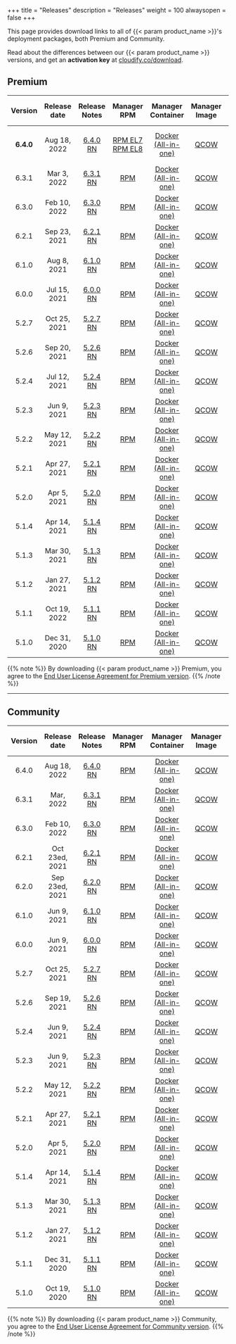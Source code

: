 +++
title = "Releases"
description = "Releases"
weight = 100
alwaysopen = false
+++


This page provides download links to all of {{< param product_name >}}'s deployment packages, both Premium and Community.

Read about the differences between our {{< param product_name >}} versions, and get an **activation key** at [cloudify.co/download](https://cloudify.co/download).




## Premium


| Version    | Release date | Release Notes                                                 | Manager RPM 	                                                                                                                                                                                                                                          | Manager Container                                                                                                                      | Manager Image                                                                                                | CLI RPM                                                                                                                                                                                                                         | CLI DEB                                                                                                | CLI EXE                                                                                                  | End of life  |
|:----------:|:------------:|:-------------------------------------------------------------:|:-------------------------------------------------------------------------------------------------------------------------------------------------------------------------------------------------------------------------------------------------------:|:--------------------------------------------------------------------------------------------------------------------------------------:|:------------------------------------------------------------------------------------------------------------:|:-------------------------------------------------------------------------------------------------------------------------------------------------------------------------------------------------------------------------------:|:------------------------------------------------------------------------------------------------------:|:--------------------------------------------------------------------------------------------------------:|:------------:|
| **6.4.0**  | Aug 18, 2022 | [6.4.0 RN](/pdf/640RN.pdf)                                    | [RPM EL7](https://repository.cloudifysource.org/cloudify/6.4.0/ga-release/cloudify-manager-install-6.4.0-ga.el7.x86_64.rpm) [RPM EL8](https://repository.cloudifysource.org/cloudify/6.4.0/ga-release/cloudify-manager-install-6.4.0-ga.el8.x86_64.rpm) | [Docker (All-in-one)](https://repository.cloudifysource.org/cloudify/6.4.0/ga-release/cloudify-manager-aio-docker-6.4.0-ga-x86_64.tar) | [QCOW](https://repository.cloudifysource.org/cloudify/6.4.0/ga-release/cloudify-manager-premium-6.4.0.qcow2) | [RPM EL7](https://repository.cloudifysource.org/cloudify/6.4.0/ga-release/cloudify-cli-6.4.0-ga.el7.x86_64.rpm) [RPM EL8](https://repository.cloudifysource.org/cloudify/6.4.0/ga-release/cloudify-cli-6.4.0-ga.el8.x86_64.rpm) | [DEB](https://repository.cloudifysource.org/cloudify/6.4.0/ga-release/cloudify-cli_6.4.0-ga_amd64.deb) | [EXE](https://repository.cloudifysource.org/cloudify/6.4.0/ga-release/cloudify-windows-cli_6.4.0-ga.exe) | Aug 18, 2024 |
| 6.3.1      | Mar 3, 2022  | [6.3.1 RN](/pdf/631RN.pdf)                                    | [RPM](https://repository.cloudifysource.org/cloudify/6.3.1/ga-release/cloudify-manager-install-6.3.1-ga.el7.x86_64.rpm)                                                                                                                                 | [Docker (All-in-one)](https://repository.cloudifysource.org/cloudify/6.3.1/ga-release/cloudify-manager-aio-docker-6.3.1-ga-x86_64.tar) | [QCOW](https://repository.cloudifysource.org/cloudify/6.3.1/ga-release/cloudify-manager-premium-6.3.1.qcow2) | [RPM](https://repository.cloudifysource.org/cloudify/6.3.1/ga-release/cloudify-cli-6.3.1-ga.el7.x86_64.rpm)                                                                                                                     | [DEB](https://repository.cloudifysource.org/cloudify/6.3.1/ga-release/cloudify-cli_6.3.1-ga_amd64.deb) | [EXE](https://repository.cloudifysource.org/cloudify/6.3.1/ga-release/cloudify-windows-cli_6.3.1-ga.exe) | Feb 9, 2024  |
| 6.3.0      | Feb 10, 2022 | [6.3.0 RN](/pdf/630RN.pdf)                                    | [RPM](https://repository.cloudifysource.org/cloudify/6.3.0/ga-release/cloudify-manager-install-6.3.0-ga.el7.x86_64.rpm)                                                                                                                                 | [Docker (All-in-one)](https://repository.cloudifysource.org/cloudify/6.3.0/ga-release/cloudify-manager-aio-docker-6.3.0-ga-x86_64.tar) | [QCOW](https://repository.cloudifysource.org/cloudify/6.3.0/ga-release/cloudify-manager-premium-6.3.0.qcow2) | [RPM](https://repository.cloudifysource.org/cloudify/6.3.0/ga-release/cloudify-cli-6.3.0-ga.el7.x86_64.rpm)                                                                                                                     | [DEB](https://repository.cloudifysource.org/cloudify/6.3.0/ga-release/cloudify-cli_6.3.0-ga_amd64.deb) | [EXE](https://repository.cloudifysource.org/cloudify/6.3.0/ga-release/cloudify-windows-cli_6.3.0-ga.exe) | Feb 9, 2024  |
| 6.2.1      | Sep 23, 2021 | [6.2.1 RN](/pdf/621RN.pdf)                                    | [RPM](https://repository.cloudifysource.org/cloudify/6.2.1/ga-release/cloudify-manager-install-6.2.1-ga.el7.x86_64.rpm)                                                                                                                                 | [Docker (All-in-one)](https://repository.cloudifysource.org/cloudify/6.2.0/ga-release/cloudify-manager-aio-docker-6.2.1-ga.tar)        | [QCOW](https://repository.cloudifysource.org/cloudify/6.2.1/ga-release/cloudify-manager-premium-6.2.1.qcow2) | [RPM](https://repository.cloudifysource.org/cloudify/6.2.1/ga-release/cloudify-cli-6.2.1-ga.el7.x86_64.rpm)                                                                                                                     | [DEB](https://repository.cloudifysource.org/cloudify/6.2.1/ga-release/cloudify-cli_6.2.1-ga_amd64.deb) | [EXE](https://repository.cloudifysource.org/cloudify/6.2.1/ga-release/cloudify-windows-cli_6.2.1-ga.exe) | Sep 22, 2023 |
| 6.1.0      | Aug 8, 2021  | [6.1.0 RN](/pdf/610RN.pdf)                                    | [RPM](https://repository.cloudifysource.org/cloudify/6.1.0/ga-release/cloudify-manager-install-6.1.0-ga.el7.x86_64.rpm)                                                                                                                                 | [Docker (All-in-one)](https://repository.cloudifysource.org/cloudify/6.1.0/ga-release/cloudify-manager-aio-docker-6.1.0-ga.tar)        | [QCOW](https://repository.cloudifysource.org/cloudify/6.1.0/ga-release/cloudify-manager-premium-6.1.0.qcow2) | [RPM](https://repository.cloudifysource.org/cloudify/6.1.0/ga-release/cloudify-cli-6.1.0-ga.el7.x86_64.rpm)                                                                                                                     | [DEB](https://repository.cloudifysource.org/cloudify/6.1.0/ga-release/cloudify-cli_6.1.0-ga_amd64.deb) | [EXE](https://repository.cloudifysource.org/cloudify/6.1.0/ga-release/cloudify-windows-cli_6.1.0-ga.exe) | Aug 7, 2023  |
| 6.0.0      | Jul 15, 2021 | [6.0.0 RN](/pdf/600RN.pdf)                                    | [RPM](https://repository.cloudifysource.org/cloudify/6.0.0/ga-release/cloudify-manager-install-6.0.0-ga.el7.x86_64.rpm)                                                                                                                                 | [Docker (All-in-one)](https://repository.cloudifysource.org/cloudify/6.0.0/ga-release/cloudify-manager-aio-docker-6.0.0-ga.tar)        | [QCOW](https://repository.cloudifysource.org/cloudify/6.0.0/ga-release/cloudify-manager-premium-6.0.0.qcow2) | [RPM](https://repository.cloudifysource.org/cloudify/6.0.0/ga-release/cloudify-cli-6.0.0-ga.el7.x86_64.rpm)                                                                                                                     | [DEB](https://repository.cloudifysource.org/cloudify/6.0.0/ga-release/cloudify-cli_6.0.0-ga_amd64.deb) | [EXE](https://repository.cloudifysource.org/cloudify/6.0.0/ga-release/cloudify-windows-cli_6.0.0-ga.exe) | May 26, 2023 |
| 5.2.7      | Oct 25, 2021 | [5.2.7 RN](/pdf/527RN.pdf)                                    | [RPM](https://repository.cloudifysource.org/cloudify/5.2.7/ga-release/cloudify-manager-install-5.2.7-ga.el7.x86_64.rpm)                                                                                                                                 | [Docker (All-in-one)](https://repository.cloudifysource.org/cloudify/5.2.7/ga-release/cloudify-manager-aio-docker-5.2.7-ga.tar)        | [QCOW](https://repository.cloudifysource.org/cloudify/5.2.7/ga-release/cloudify-manager-premium-5.2.7.qcow2) | [RPM](https://repository.cloudifysource.org/cloudify/5.2.7/ga-release/cloudify-cli-5.2.7-ga.el7.x86_64.rpm)                                                                                                                     | [DEB](https://repository.cloudifysource.org/cloudify/5.2.7/ga-release/cloudify-cli_5.2.7-ga_amd64.deb) | [EXE](https://repository.cloudifysource.org/cloudify/5.2.7/ga-release/cloudify-windows-cli_5.2.7-ga.exe) | Apr 5, 2023  |
| 5.2.6      | Sep 20, 2021 | [5.2.6 RN](/pdf/526RN.pdf)                                    | [RPM](https://repository.cloudifysource.org/cloudify/5.2.6/ga-release/cloudify-manager-install-5.2.6-ga.el7.x86_64.rpm)                                                                                                                                 | [Docker (All-in-one)](https://repository.cloudifysource.org/cloudify/5.2.6/ga-release/cloudify-manager-aio-docker-5.2.6-ga.tar)        | [QCOW](https://repository.cloudifysource.org/cloudify/5.2.6/ga-release/cloudify-manager-premium-5.2.6.qcow2) | [RPM](https://repository.cloudifysource.org/cloudify/5.2.6/ga-release/cloudify-cli-5.2.6-ga.el7.x86_64.rpm)                                                                                                                     | [DEB](https://repository.cloudifysource.org/cloudify/5.2.6/ga-release/cloudify-cli_5.2.6-ga_amd64.deb) | [EXE](https://repository.cloudifysource.org/cloudify/5.2.6/ga-release/cloudify-windows-cli_5.2.6-ga.exe) | Apr 5, 2023  |
| 5.2.4      | Jul 12, 2021 | [5.2.4 RN](/pdf/524RN.pdf)                                    | [RPM](https://repository.cloudifysource.org/cloudify/5.2.4/ga-release/cloudify-manager-install-5.2.4-ga.el7.x86_64.rpm)                                                                                                                                 | [Docker (All-in-one)](https://repository.cloudifysource.org/cloudify/5.2.4/ga-release/cloudify-manager-aio-docker-5.2.4-ga.tar)        | [QCOW](https://repository.cloudifysource.org/cloudify/5.2.4/ga-release/cloudify-manager-premium-5.2.4.qcow2) | [RPM](https://repository.cloudifysource.org/cloudify/5.2.4/ga-release/cloudify-cli-5.2.4-ga.el7.x86_64.rpm)                                                                                                                     | [DEB](https://repository.cloudifysource.org/cloudify/5.2.4/ga-release/cloudify-cli_5.2.4-ga_amd64.deb) | [EXE](https://repository.cloudifysource.org/cloudify/5.2.4/ga-release/cloudify-windows-cli_5.2.4-ga.exe) | Apr 5, 2023  |
| 5.2.3      | Jun 9, 2021  | [5.2.3 RN](/pdf/523RN.pdf)                                    | [RPM](https://repository.cloudifysource.org/cloudify/5.2.3/ga-release/cloudify-manager-install-5.2.3-ga.el7.x86_64.rpm)                                                                                                                                 | [Docker (All-in-one)](https://repository.cloudifysource.org/cloudify/5.2.3/ga-release/cloudify-manager-aio-docker-5.2.3-ga.tar)        | [QCOW](https://repository.cloudifysource.org/cloudify/5.2.3/ga-release/cloudify-manager-premium-5.2.3.qcow2) | [RPM](https://repository.cloudifysource.org/cloudify/5.2.3/ga-release/cloudify-cli-5.2.3-ga.el7.x86_64.rpm)                                                                                                                     | [DEB](https://repository.cloudifysource.org/cloudify/5.2.3/ga-release/cloudify-cli_5.2.3-ga_amd64.deb) | [EXE](https://repository.cloudifysource.org/cloudify/5.2.3/ga-release/cloudify-windows-cli_5.2.3-ga.exe) | Apr 5, 2023  |
| 5.2.2      | May 12, 2021 | [5.2.2 RN](/pdf/522RN.pdf)                                    | [RPM](https://repository.cloudifysource.org/cloudify/5.2.2/ga-release/cloudify-manager-install-5.2.2-ga.el7.x86_64.rpm)                                                                                                                                 | [Docker (All-in-one)](https://repository.cloudifysource.org/cloudify/5.2.2/ga-release/cloudify-manager-aio-docker-5.2.2-ga.tar)        | [QCOW](https://repository.cloudifysource.org/cloudify/5.2.2/ga-release/cloudify-manager-premium-5.2.2.qcow2) | [RPM](https://repository.cloudifysource.org/cloudify/5.2.2/ga-release/cloudify-cli-5.2.2-ga.el7.x86_64.rpm)                                                                                                                     | [DEB](https://repository.cloudifysource.org/cloudify/5.2.2/ga-release/cloudify-cli_5.2.2-ga_amd64.deb) | [EXE](https://repository.cloudifysource.org/cloudify/5.2.2/ga-release/cloudify-windows-cli_5.2.2-ga.exe) | Apr 5, 2023  |
| 5.2.1      | Apr 27, 2021 | [5.2.1 RN](/pdf/521RN.pdf)                                    | [RPM](https://repository.cloudifysource.org/cloudify/5.2.1/ga-release/cloudify-manager-install-5.2.1-ga.el7.x86_64.rpm)                                                                                                                                 | [Docker (All-in-one)](https://repository.cloudifysource.org/cloudify/5.2.1/ga-release/cloudify-manager-aio-docker-5.2.1-ga.tar)        | [QCOW](https://repository.cloudifysource.org/cloudify/5.2.1/ga-release/cloudify-manager-premium-5.2.1.qcow2) | [RPM](https://repository.cloudifysource.org/cloudify/5.2.1/ga-release/cloudify-cli-5.2.1-ga.el7.x86_64.rpm)                                                                                                                     | [DEB](https://repository.cloudifysource.org/cloudify/5.2.1/ga-release/cloudify-cli_5.2.1-ga_amd64.deb) | [EXE](https://repository.cloudifysource.org/cloudify/5.2.1/ga-release/cloudify-windows-cli_5.2.1-ga.exe) | Apr 5, 2023  |
| 5.2.0      | Apr 5, 2021  | [5.2.0 RN](/pdf/520RN.pdf)                                    | [RPM](https://repository.cloudifysource.org/cloudify/5.2.0/ga-release/cloudify-manager-install-5.2.0-ga.el7.x86_64.rpm)                                                                                                                                 | [Docker (All-in-one)](https://repository.cloudifysource.org/cloudify/5.2.0/ga-release/cloudify-manager-aio-docker-5.2.0-ga.tar)        | [QCOW](https://repository.cloudifysource.org/cloudify/5.2.0/ga-release/cloudify-manager-premium-5.2.0.qcow2) | [RPM](https://repository.cloudifysource.org/cloudify/5.2.0/ga-release/cloudify-cli-5.2.0-ga.el7.x86_64.rpm)                                                                                                                     | [DEB](https://repository.cloudifysource.org/cloudify/5.2.0/ga-release/cloudify-cli_5.2.0-ga_amd64.deb) | [EXE](https://repository.cloudifysource.org/cloudify/5.2.0/ga-release/cloudify-windows-cli_5.2.0-ga.exe) | Apr 5, 2023  |
| 5.1.4      | Apr 14, 2021 | [5.1.4 RN](/pdf/514RN.pdf)                                    | [RPM](https://repository.cloudifysource.org/cloudify/5.1.4/ga-release/cloudify-manager-install-5.1.4-ga.el7.x86_64.rpm)                                                                                                                                 | [Docker (All-in-one)](https://repository.cloudifysource.org/cloudify/5.1.4/ga-release/cloudify-manager-aio-docker-5.1.4ga.tar)         | [QCOW](https://repository.cloudifysource.org/cloudify/5.1.4/ga-release/cloudify-manager-premium-5.1.4.qcow2) | [RPM](https://repository.cloudifysource.org/cloudify/5.1.4/ga-release/cloudify-cli-5.1.4-ga.el7.x86_64.rpm)                                                                                                                     | [DEB](https://repository.cloudifysource.org/cloudify/5.1.4/ga-release/cloudify-cli_5.1.4-ga_amd64.deb) | [EXE](https://repository.cloudifysource.org/cloudify/5.1.4/ga-release/cloudify-windows-cli_5.1.4-ga.exe) | Oct 19, 2022 |
| 5.1.3      | Mar 30, 2021 | [5.1.3 RN](/pdf/513RN.pdf)                                    | [RPM](https://repository.cloudifysource.org/cloudify/5.1.3/ga-release/cloudify-manager-install-5.1.3-ga.el7.x86_64.rpm)                                                                                                                                 | [Docker (All-in-one)](https://repository.cloudifysource.org/cloudify/5.1.3/ga-release/cloudify-manager-aio-docker-5.1.3ga.tar)         | [QCOW](https://repository.cloudifysource.org/cloudify/5.1.3/ga-release/cloudify-manager-premium-5.1.3.qcow2) | [RPM](https://repository.cloudifysource.org/cloudify/5.1.3/ga-release/cloudify-cli-5.1.3-ga.el7.x86_64.rpm)                                                                                                                     | [DEB](https://repository.cloudifysource.org/cloudify/5.1.3/ga-release/cloudify-cli_5.1.3-ga_amd64.deb) | [EXE](https://repository.cloudifysource.org/cloudify/5.1.3/ga-release/cloudify-windows-cli_5.1.3-ga.exe) | Oct 19, 2022 |
| 5.1.2      | Jan 27, 2021 | [5.1.2 RN](/pdf/512RN.pdf)                                    | [RPM](https://repository.cloudifysource.org/cloudify/5.1.2/ga-release/cloudify-manager-install-5.1.2-ga.el7.x86_64.rpm)                                                                                                                                 | [Docker (All-in-one)](https://repository.cloudifysource.org/cloudify/5.1.2/ga-release/cloudify-manager-aio-docker-5.1.2ga.tar)         | [QCOW](https://repository.cloudifysource.org/cloudify/5.1.2/ga-release/cloudify-manager-premium-5.1.2.qcow2) | [RPM](https://repository.cloudifysource.org/cloudify/5.1.2/ga-release/cloudify-cli-5.1.2-ga.el7.x86_64.rpm)                                                                                                                     | [DEB](https://repository.cloudifysource.org/cloudify/5.1.2/ga-release/cloudify-cli_5.1.2-ga_amd64.deb) | [EXE](https://repository.cloudifysource.org/cloudify/5.1.2/ga-release/cloudify-windows-cli_5.1.2-ga.exe) | Oct 19, 2022 |
| 5.1.1      | Oct 19, 2022 | [5.1.1 RN](https://cloudify.co/release-notes-cloudify-5-1-1/) | [RPM](https://repository.cloudifysource.org/cloudify/5.1.1/ga-release/cloudify-manager-install-5.1.1-ga.el7.x86_64.rpm)                                                                                                                                 | [Docker (All-in-one)](https://repository.cloudifysource.org/cloudify/5.1.1/ga-release/cloudify-manager-aio-docker-5.1.1ga.tar)         | [QCOW](https://repository.cloudifysource.org/cloudify/5.1.1/ga-release/cloudify-manager-premium-5.1.1.qcow2) | [RPM](https://repository.cloudifysource.org/cloudify/5.1.1/ga-release/cloudify-cli-5.1.1-ga.el7.x86_64.rpm)                                                                                                                     | [DEB](https://repository.cloudifysource.org/cloudify/5.1.1/ga-release/cloudify-cli_5.1.1-ga_amd64.deb) | [EXE](https://repository.cloudifysource.org/cloudify/5.1.1/ga-release/cloudify-windows-cli_5.1.1-ga.exe) | Oct 19, 2022 |
| 5.1.0      | Dec 31, 2020 | [5.1.0 RN](https://cloudify.co/release-notes-5-1-2020/)       | [RPM](https://repository.cloudifysource.org/cloudify/5.1.0/ga-release/cloudify-manager-install-5.1.0ga.rpm)                                                                                                                                             | [Docker (All-in-one)](https://repository.cloudifysource.org/cloudify/5.1.0/ga-release/cloudify-manager-aio-docker-5.1.0ga.tar)         | [QCOW](https://repository.cloudifysource.org/cloudify/5.1.0/ga-release/cloudify-manager-5.1.0ga.qcow2)       | [RPM](https://repository.cloudifysource.org/cloudify/5.1.0/ga-release/cloudify-cli-5.1.0-ga.el7.x86_64.rpm)                                                                                                                     | [DEB](https://repository.cloudifysource.org/cloudify/5.1.0/ga-release/cloudify-cli_5.1.0-ga_amd64.deb) | [EXE](https://repository.cloudifysource.org/cloudify/5.1.0/ga-release/cloudify-windows-cli_5.1.0-ga.exe) | Oct 19, 2022 |


{{% note %}}
By downloading {{< param product_name >}} Premium, you agree to the [End User License Agreement for Premium version](https://cloudify.co/license).
{{% /note %}}


---


## Community

| Version | Release date   | Release Notes                                                 | Manager RPM                                                                                                                   | Manager Container                                                                                                                     | Manager Image                                                                                                               | CLI RPM                                                                                                     | CLI DEB                                                                                                | CLI EXE                                                                                                  | End of Life  |
|:-------:|:--------------:|:-------------------------------------------------------------:|:-----------------------------------------------------------------------------------------------------------------------------:|:-------------------------------------------------------------------------------------------------------------------------------------:|:---------------------------------------------------------------------------------------------------------------------------:|:-----------------------------------------------------------------------------------------------------------:|:------------------------------------------------------------------------------------------------------:|:--------------------------------------------------------------------------------------------------------:|:------------:|
| 6.4.0   | Aug 18, 2022   | [6.4.0 RN](/pdf/640RN.pdf)                                    | [RPM](https://repository.cloudifysource.org/cloudify/6.4.0/community/cloudify-manager-install-6.4.0-ga.el7.x86_64.rpm)        | [Docker (All-in-one)](https://repository.cloudifysource.org/cloudify/6.4.0/community/cloudify-manager-aio-docker-6.4.0-ga-x86_64.tar) | [QCOW](https://repository.cloudifysource.org/cloudify/6.4.0/community/cloudify-manager-community-6.4.0.qcow2)               | [RPM](https://repository.cloudifysource.org/cloudify/6.4.0/ga-release/cloudify-cli-6.4.0-ga.el7.x86_64.rpm) | [DEB](https://repository.cloudifysource.org/cloudify/6.4.0/ga-release/cloudify-cli_6.4.0-ga_amd64.deb) | [EXE](https://repository.cloudifysource.org/cloudify/6.4.0/ga-release/cloudify-windows-cli_6.4.0-ga.exe) | Aug 18, 2024 |
| 6.3.1   | Mar, 2022      | [6.3.1 RN](/pdf/631RN.pdf)                                    | [RPM](https://repository.cloudifysource.org/cloudify/6.3.1/community/cloudify-manager-install-6.3.1-ga.el7.x86_64.rpm)        | [Docker (All-in-one)](https://repository.cloudifysource.org/cloudify/6.3.1/community/cloudify-manager-aio-docker-6.3.1-ga-x86_64.tar) | [QCOW](https://repository.cloudifysource.org/cloudify/6.3.1/community/cloudify-manager-community-6.3.1.qcow2)               | [RPM](https://repository.cloudifysource.org/cloudify/6.3.1/ga-release/cloudify-cli-6.3.1-ga.el7.x86_64.rpm) | [DEB](https://repository.cloudifysource.org/cloudify/6.3.1/ga-release/cloudify-cli_6.3.1-ga_amd64.deb) | [EXE](https://repository.cloudifysource.org/cloudify/6.3.1/ga-release/cloudify-windows-cli_6.3.1-ga.exe) | Feb 9, 2024  |
| 6.3.0   | Feb 10, 2022   | [6.3.0 RN](/pdf/630RN.pdf)                                    | [RPM](https://repository.cloudifysource.org/cloudify/6.3.0/community/cloudify-manager-install-6.3.0-ga.el7.x86_64.rpm)        | [Docker (All-in-one)](https://repository.cloudifysource.org/cloudify/6.3.0/community/cloudify-manager-aio-docker-6.3.0-ga-x86_64.tar) | [QCOW](https://repository.cloudifysource.org/cloudify/6.3.0/community/cloudify-manager-community-6.3.0.qcow2)               | [RPM](https://repository.cloudifysource.org/cloudify/6.3.0/ga-release/cloudify-cli-6.3.0-ga.el7.x86_64.rpm) | [DEB](https://repository.cloudifysource.org/cloudify/6.3.0/ga-release/cloudify-cli_6.3.0-ga_amd64.deb) | [EXE](https://repository.cloudifysource.org/cloudify/6.3.0/ga-release/cloudify-windows-cli_6.3.0-ga.exe) | Feb 9, 2024  |
| 6.2.1   | Oct 23ed, 2021 | [6.2.1 RN](/pdf/621RN.pdf)                                    | [RPM](https://repository.cloudifysource.org/cloudify/6.2.1/community/cloudify-manager-install-6.2.1-ga.el7.x86_64.rpm)        | [Docker (All-in-one)](https://repository.cloudifysource.org/cloudify/6.2.1/community/cloudify-manager-aio-docker-6.2.1-ga.tar)        | [QCOW](https://repository.cloudifysource.org/cloudify/6.2.1/community/cloudify-manager-community-6.2.1.qcow2)               | [RPM](https://repository.cloudifysource.org/cloudify/6.2.1/ga-release/cloudify-cli-6.2.1-ga.el7.x86_64.rpm) | [DEB](https://repository.cloudifysource.org/cloudify/6.2.1/ga-release/cloudify-cli_6.2.1-ga_amd64.deb) | [EXE](https://repository.cloudifysource.org/cloudify/6.2.1/ga-release/cloudify-windows-cli_6.2.1-ga.exe) | Sep 22 2023  |
| 6.2.0   | Sep 23ed, 2021 | [6.2.0 RN](/pdf/620RN.pdf)                                    | [RPM](https://repository.cloudifysource.org/cloudify/6.2.0/community/cloudify-manager-install-6.2.0-ga.el7.x86_64.rpm)        | [Docker (All-in-one)](https://repository.cloudifysource.org/cloudify/6.2.0/community/cloudify-manager-aio-docker-6.2.0-ga.tar)        | [QCOW](https://repository.cloudifysource.org/cloudify/6.2.0/community/cloudify-manager-community-6.2.0.qcow2)               | [RPM](https://repository.cloudifysource.org/cloudify/6.2.0/ga-release/cloudify-cli-6.2.0-ga.el7.x86_64.rpm) | [DEB](https://repository.cloudifysource.org/cloudify/6.2.0/ga-release/cloudify-cli_6.2.0-ga_amd64.deb) | [EXE](https://repository.cloudifysource.org/cloudify/6.2.0/ga-release/cloudify-windows-cli_6.2.0-ga.exe) | Sep 22 2023  |
| 6.1.0   | Jun 9, 2021    | [6.1.0 RN](/pdf/610RN.pdf)                                    | [RPM](https://repository.cloudifysource.org/cloudify/6.1.0/community/cloudify-manager-install-6.1.0-ga.el7.x86_64.rpm)        | [Docker (All-in-one)](https://repository.cloudifysource.org/cloudify/6.1.0/community/cloudify-manager-aio-docker-6.1.0-ga.tar)        | [QCOW](https://repository.cloudifysource.org/cloudify/6.1.0/community/cloudify-manager-community-6.1.0.qcow2)               | [RPM](https://repository.cloudifysource.org/cloudify/6.1.0/ga-release/cloudify-cli-6.1.0-ga.el7.x86_64.rpm) | [DEB](https://repository.cloudifysource.org/cloudify/6.1.0/ga-release/cloudify-cli_6.1.0-ga_amd64.deb) | [EXE](https://repository.cloudifysource.org/cloudify/6.1.0/ga-release/cloudify-windows-cli_6.1.0-ga.exe) | Aug 10, 2023 |
| 6.0.0   | Jun 9, 2021    | [6.0.0 RN](/pdf/600RN.pdf)                                    | [RPM](https://repository.cloudifysource.org/cloudify/6.0.0/community/cloudify-manager-install-6.0.0-ga.el7.x86_64.rpm)        | [Docker (All-in-one)](https://repository.cloudifysource.org/cloudify/6.0.0/community/cloudify-manager-aio-docker-6.0.0-ga.tar)        | [QCOW](https://repository.cloudifysource.org/cloudify/6.0.0/community/cloudify-manager-community-6.0.0.qcow2)               | [RPM](https://repository.cloudifysource.org/cloudify/6.0.0/ga-release/cloudify-cli-6.0.0-ga.el7.x86_64.rpm) | [DEB](https://repository.cloudifysource.org/cloudify/6.0.0/ga-release/cloudify-cli_6.0.0-ga_amd64.deb) | [EXE](https://repository.cloudifysource.org/cloudify/6.0.0/ga-release/cloudify-windows-cli_6.0.0-ga.exe) | May 26, 2023 |
| 5.2.7   | Oct 25, 2021   | [5.2.7 RN](/pdf/527RN.pdf)                                    | [RPM](https://repository.cloudifysource.org/cloudify/5.2.7/community/cloudify-manager-install-5.2.7-ga.el7.x86_64.rpm)        | [Docker (All-in-one)](https://repository.cloudifysource.org/cloudify/5.2.7/community/cloudify-manager-aio-docker-5.2.7-ga.tar)        | [QCOW](https://repository.cloudifysource.org/cloudify/5.2.7/community/cloudify-manager-community-5.2.7.qcow2)               | [RPM](https://repository.cloudifysource.org/cloudify/5.2.7/ga-release/cloudify-cli-5.2.7-ga.el7.x86_64.rpm) | [DEB](https://repository.cloudifysource.org/cloudify/5.2.7/ga-release/cloudify-cli_5.2.7-ga_amd64.deb) | [EXE](https://repository.cloudifysource.org/cloudify/5.2.7/ga-release/cloudify-windows-cli_5.2.7-ga.exe) | Apr 5, 2023  |
| 5.2.6   | Sep 19, 2021   | [5.2.6 RN](/pdf/526RN.pdf)                                    | [RPM](https://repository.cloudifysource.org/cloudify/5.2.6/community/cloudify-manager-install-5.2.6-ga.el7.x86_64.rpm)        | [Docker (All-in-one)](https://repository.cloudifysource.org/cloudify/5.2.6/community/cloudify-manager-aio-docker-5.2.6-ga.tar)        | [QCOW](https://repository.cloudifysource.org/cloudify/5.2.6/community/cloudify-manager-community-5.2.6.qcow2)               | [RPM](https://repository.cloudifysource.org/cloudify/5.2.6/ga-release/cloudify-cli-5.2.6-ga.el7.x86_64.rpm) | [DEB](https://repository.cloudifysource.org/cloudify/5.2.6/ga-release/cloudify-cli_5.2.6-ga_amd64.deb) | [EXE](https://repository.cloudifysource.org/cloudify/5.2.6/ga-release/cloudify-windows-cli_5.2.6-ga.exe) | Apr 5, 2023  |
| 5.2.4   | Jun 9, 2021    | [5.2.4 RN](/pdf/524RN.pdf)                                    | [RPM](https://repository.cloudifysource.org/cloudify/5.2.4/community/cloudify-manager-install-5.2.4-ga.el7.x86_64.rpm)        | [Docker (All-in-one)](https://repository.cloudifysource.org/cloudify/5.2.4/community/cloudify-manager-aio-docker-5.2.4-ga.tar)        | [QCOW](https://repository.cloudifysource.org/cloudify/5.2.4/community/cloudify-manager-community-5.2.4.qcow2)               | [RPM](https://repository.cloudifysource.org/cloudify/5.2.4/ga-release/cloudify-cli-5.2.4-ga.el7.x86_64.rpm) | [DEB](https://repository.cloudifysource.org/cloudify/5.2.4/ga-release/cloudify-cli_5.2.4-ga_amd64.deb) | [EXE](https://repository.cloudifysource.org/cloudify/5.2.4/ga-release/cloudify-windows-cli_5.2.4-ga.exe) | Apr 5, 2023  |
| 5.2.3   | Jun 9, 2021    | [5.2.3 RN](/pdf/523RN.pdf)                                    | [RPM](https://repository.cloudifysource.org/cloudify/5.2.3/community/cloudify-manager-install-5.2.3-ga.el7.x86_64.rpm)        | [Docker (All-in-one)](https://repository.cloudifysource.org/cloudify/5.2.3/community/cloudify-manager-aio-docker-5.2.3-ga.tar)        | [QCOW](https://repository.cloudifysource.org/cloudify/5.2.3/community/cloudify-manager-community-5.2.3.qcow2)               | [RPM](https://repository.cloudifysource.org/cloudify/5.2.3/ga-release/cloudify-cli-5.2.3-ga.el7.x86_64.rpm) | [DEB](https://repository.cloudifysource.org/cloudify/5.2.3/ga-release/cloudify-cli_5.2.3-ga_amd64.deb) | [EXE](https://repository.cloudifysource.org/cloudify/5.2.3/ga-release/cloudify-windows-cli_5.2.3-ga.exe) | Apr 5, 2023  |
| 5.2.2   | May 12, 2021   | [5.2.2 RN](/pdf/522RN.pdf)                                    | [RPM](https://repository.cloudifysource.org/cloudify/5.2.2/community/cloudify-manager-install-5.2.2-ga.el7.x86_64.rpm)        | [Docker (All-in-one)](https://repository.cloudifysource.org/cloudify/5.2.2/community/cloudify-manager-aio-docker-5.2.2-ga.tar)        | [QCOW](https://repository.cloudifysource.org/cloudify/5.2.2/community/cloudify-manager-community-5.2.2.qcow2)               | [RPM](https://repository.cloudifysource.org/cloudify/5.2.2/ga-release/cloudify-cli-5.2.2-ga.el7.x86_64.rpm) | [DEB](https://repository.cloudifysource.org/cloudify/5.2.2/ga-release/cloudify-cli_5.2.2-ga_amd64.deb) | [EXE](https://repository.cloudifysource.org/cloudify/5.2.2/ga-release/cloudify-windows-cli_5.2.2-ga.exe) | Apr 5, 2023  |
| 5.2.1   | Apr 27, 2021   | [5.2.1 RN](/pdf/521RN.pdf)                                    | [RPM](https://repository.cloudifysource.org/cloudify/5.2.1/community/cloudify-manager-install-5.2.1-ga.el7.x86_64.rpm)        | [Docker (All-in-one)](https://repository.cloudifysource.org/cloudify/5.2.1/community/cloudify-manager-aio-docker-5.2.1-ga.tar)        | [QCOW](https://repository.cloudifysource.org/cloudify/5.2.1/community/cloudify-manager-community-5.2.1.qcow2)               | [RPM](https://repository.cloudifysource.org/cloudify/5.2.1/ga-release/cloudify-cli-5.2.1-ga.el7.x86_64.rpm) | [DEB](https://repository.cloudifysource.org/cloudify/5.2.1/ga-release/cloudify-cli_5.2.1-ga_amd64.deb) | [EXE](https://repository.cloudifysource.org/cloudify/5.2.1/ga-release/cloudify-windows-cli_5.2.1-ga.exe) | Apr 5, 2023  |
| 5.2.0   | Apr 5, 2021    | [5.2.0 RN](/pdf/520RN.pdf)                                    | [RPM](https://repository.cloudifysource.org/cloudify/5.2.0/community/cloudify-manager-install-5.2.0-ga.el7.x86_64.rpm)        | [Docker (All-in-one)](https://repository.cloudifysource.org/cloudify/5.2.0/community/cloudify-manager-aio-docker-5.2.0-ga.tar)        | [QCOW](https://repository.cloudifysource.org/cloudify/5.2.0/community/cloudify-manager-community-5.2.0.qcow2)               | [RPM](https://repository.cloudifysource.org/cloudify/5.2.0/ga-release/cloudify-cli-5.2.0-ga.el7.x86_64.rpm) | [DEB](https://repository.cloudifysource.org/cloudify/5.2.0/ga-release/cloudify-cli_5.2.0-ga_amd64.deb) | [EXE](https://repository.cloudifysource.org/cloudify/5.2.0/ga-release/cloudify-windows-cli_5.2.0-ga.exe) | Apr 5, 2023  |
| 5.1.4   | Apr 14, 2021   | [5.1.4 RN](/pdf/514RN.pdf)                                    | [RPM](https://repository.cloudifysource.org/cloudify/5.1.4/community/cloudify-manager-install-5.1.4-ga.el7.x86_64.rpm)        | [Docker (All-in-one)](https://repository.cloudifysource.org/cloudify/5.1.4/community/cloudify-manager-aio-docker-5.1.4-ga.tar)        | [QCOW](https://repository.cloudifysource.org/cloudify/5.1.4/community/cloudify-manager-community-5.1.4.qcow2)               | [RPM](https://repository.cloudifysource.org/cloudify/5.1.4/ga-release/cloudify-cli-5.1.4-ga.el7.x86_64.rpm) | [DEB](https://repository.cloudifysource.org/cloudify/5.1.4/ga-release/cloudify-cli_5.1.4-ga_amd64.deb) | [EXE](https://repository.cloudifysource.org/cloudify/5.1.4/ga-release/cloudify-windows-cli_5.1.4-ga.exe) | Oct 19, 2022 |
| 5.1.3   | Mar 30, 2021   | [5.1.3 RN](/pdf/513RN.pdf)                                    | [RPM](https://repository.cloudifysource.org/cloudify/5.1.3/community/cloudify-manager-install-5.1.3-ga.el7.x86_64.rpm)        | [Docker (All-in-one)](https://repository.cloudifysource.org/cloudify/5.1.3/community/cloudify-manager-aio-docker-5.1.3-ga.tar)        | [QCOW](https://repository.cloudifysource.org/cloudify/5.1.3/community/cloudify-manager-community-5.1.3.qcow2)               | [RPM](https://repository.cloudifysource.org/cloudify/5.1.3/ga-release/cloudify-cli-5.1.3-ga.el7.x86_64.rpm) | [DEB](https://repository.cloudifysource.org/cloudify/5.1.3/ga-release/cloudify-cli_5.1.3-ga_amd64.deb) | [EXE](https://repository.cloudifysource.org/cloudify/5.1.3/ga-release/cloudify-windows-cli_5.1.3-ga.exe) | Oct 19, 2022 |
| 5.1.2   | Jan 27, 2021   | [5.1.2 RN](/pdf/512RN.pdf)                                    | [RPM](https://repository.cloudifysource.org/cloudify/5.1.2/community/cloudify-manager-install-5.1.2-ga.el7.x86_64.rpm)        | [Docker (All-in-one)](https://repository.cloudifysource.org/cloudify/5.1.2/community/cloudify-manager-aio-docker-5.1.2-ga.tar)        | [QCOW](https://repository.cloudifysource.org/cloudify/5.1.2/community/cloudify-manager-community-5.1.2.qcow2)               | [RPM](https://repository.cloudifysource.org/cloudify/5.1.2/ga-release/cloudify-cli-5.1.2-ga.el7.x86_64.rpm) | [DEB](https://repository.cloudifysource.org/cloudify/5.1.2/ga-release/cloudify-cli_5.1.2-ga_amd64.deb) | [EXE](https://repository.cloudifysource.org/cloudify/5.1.2/ga-release/cloudify-windows-cli_5.1.2-ga.exe) | Oct 19, 2022 |
| 5.1.1   | Dec 31, 2020   | [5.1.1 RN](https://cloudify.co/release-notes-cloudify-5-1-1/) | [RPM](https://repository.cloudifysource.org/cloudify/20.12.15/release/cloudify-manager-install-20.12.15-community.x86_64.rpm) | [Docker (All-in-one)](https://repository.cloudifysource.org/cloudify/20.12.15/release/cloudify-manager-aio-docker-20.12.15.tar)       | [QCOW](https://repository.cloudifysource.org/cloudify/20.12.15/release/cloudify-manager-community-20.12.15.qcow2)           | [RPM](https://repository.cloudifysource.org/cloudify/5.1.1/ga-release/cloudify-cli-5.1.1-ga.el7.x86_64.rpm) | [DEB](https://repository.cloudifysource.org/cloudify/5.1.1/ga-release/cloudify-cli_5.1.1-ga_amd64.deb) | [EXE](https://repository.cloudifysource.org/cloudify/5.1.1/ga-release/cloudify-windows-cli_5.1.1-ga.exe) | Oct 19, 2022 |
| 5.1.0   | Oct 19, 2020   | [5.1.0 RN](https://cloudify.co/release-notes-5-1-2020/)       | [RPM](https://repository.cloudifysource.org/cloudify/20.10.20/release/cloudify-manager-install-20.10.20-community.x86_64.rpm) | [Docker (All-in-one)](https://repository.cloudifysource.org/cloudify/20.10.20/release/cloudify-manager-aio-docker-20.10.20.tar)       | [QCOW](https://repository.cloudifysource.org/cloudify/20.10.20/community-release/cloudify-manager-community-20.10.20.qcow2) | [RPM](https://repository.cloudifysource.org/cloudify/5.1.0/ga-release/cloudify-cli-5.1.0-ga.el7.x86_64.rpm) | [DEB](https://repository.cloudifysource.org/cloudify/5.1.0/ga-release/cloudify-cli_5.1.0-ga_amd64.deb) | [EXE](https://repository.cloudifysource.org/cloudify/5.1.0/ga-release/cloudify-windows-cli_5.1.0-ga.exe) | Oct 19, 2022 |

{{% note %}}
By downloading {{< param product_name >}} Community, you agree to the [End User License Agreement for Community version](https://cloudify.co/license-community).
{{% /note %}}
